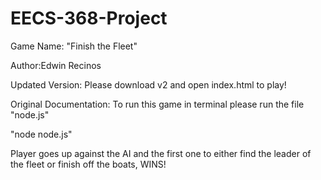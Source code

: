 # EECS-368-Project

Game Name: "Finish the Fleet"

Author:Edwin Recinos

Updated Version: Please download v2 and open index.html to play!

Original Documentation:
To run this game in terminal please run the file "node.js" 

"node node.js"

Player goes up against the AI and the first one to either find the leader of the fleet or finish off the boats, WINS!
